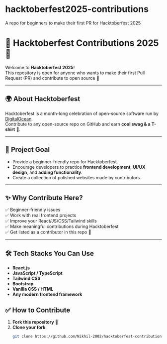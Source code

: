 # hacktoberfest2025-contributions
A repo for beginners to make their first PR for Hacktoberfest 2025

# 🎉 Hacktoberfest Contributions 2025 🎉

Welcome to **Hacktoberfest 2025**!  
This repository is open for anyone who wants to make their first Pull Request (PR) and contribute to open source 🚀  

---

## 🌍 About Hacktoberfest
Hacktoberfest is a month-long celebration of open-source software run by [DigitalOcean](https://hacktoberfest.com/).  
Contribute to any open-source repo on GitHub and earn **cool swag & a T-shirt** 👕.  

---

## 🎯 Project Goal
- Provide a beginner-friendly repo for Hacktoberfest.  
- Encourage developers to practice **frontend development**, **UI/UX design**, and **adding functionality**.  
- Create a collection of polished websites made by contributors.  

---
## ✨ Why Contribute Here?
✅ Beginner-friendly issues  
✅ Work with real frontend projects  
✅ Improve your React/JS/CSS/Tailwind skills  
✅ Make meaningful contributions during Hacktoberfest  
✅ Get listed as a contributor in this repo 🚀  

---

## 🛠️ Tech Stacks You Can Use
- **React.js**
- **JavaScript / TypeScript**
- **Tailwind CSS**
- **Bootstrap**
- **Vanilla CSS / HTML**
- **Any modern frontend framework**

## ✅ How to Contribute
1. **Fork this repository** 🍴  
2. **Clone your fork**:
   ```bash
   git clone https://github.com/Nikhil-2002/hacktoberfest-contributions.git


